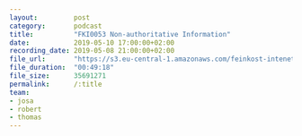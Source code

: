 ```yaml
---
layout:         post
category:       podcast
title:          "FKI0053 Non-authoritative Information"
date:           2019-05-10 17:00:00+02:00
recording_date: 2019-05-08 21:00:00+02:00
file_url:       "https://s3.eu-central-1.amazonaws.com/feinkost-intenet/fki0053.mp3"
file_duration:  "00:49:18"
file_size:      35691271
permalink:      /:title
team:
- josa
- robert
- thomas
---
```



